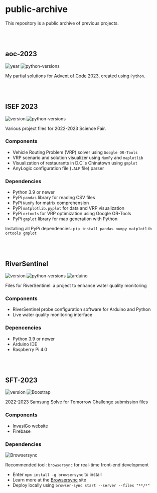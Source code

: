 # public-archive

This repository is a public archive of previous projects. 

<br><br>



## aoc-2023

![year](https://img.shields.io/badge/year-2023-purple)
![python-versions](https://img.shields.io/badge/python-3.9_%7C_3.10_%7C_3.11-limegreen)

My partial solutions for [Advent of Code](https://adventofcode.com/) 2023, created using `Python`.

<br><br>


## ISEF 2023

![version](https://img.shields.io/badge/release-v3.0.0-blue)
![python-versions](https://img.shields.io/badge/python-3.9_%7C_3.10_%7C_3.11-limegreen)

Various project files for 2022-2023 Science Fair. 

### Components
- Vehicle Routing Problem (VRP) solver using `Google OR-Tools`
- VRP scenario and solution visualizer using `NumPy` and `maplotlib`
- Visualization of restaurants in D.C.'s Chinatown using `gmplot`
- AnyLogic configuration file (`.ALP` file) parser

### Dependencies
- Python 3.9 or newer
- PyPi `pandas` library for reading CSV files
- PyPi `NumPy` for matrix comprehension
- PyPi `matplotlib.pyplot` for data and VRP visualization
- PyPi `ortools` for VRP optimization using Google OR-Tools
- PyPi `gmplot` library for map generation with Python

Installing all PyPi dependencies: `pip install pandas numpy matplotlib ortools gmplot`

<br><br>


## RiverSentinel
![version](https://img.shields.io/badge/release-v3.1.0-blue)
![python-versions](https://img.shields.io/badge/python-3.9_%7C_3.10_%7C_3.11-limegreen)
![arduino](https://img.shields.io/static/v1?label=Arduino&message=v2.2.1&logo=arduino&logoColor=white&color=blue)

Files for RiverSentinel: a project to enhance water quality monitoring 

### Components
- RiverSentinel probe configuration software for Arduino and Python
- Live water quality monitoring interface

### Depencencies
- Python 3.9 or newer
- Arduino IDE
- Raspberry Pi 4.0

<br><br>


## SFT-2023

![version](https://img.shields.io/badge/release-v1.1.0-blue)
![Boostrap](https://img.shields.io/badge/Bootstrap-v5.3.1-purple)

2022-2023 Samsung Solve for Tomorrow Challenge submission files

### Components
- InvasiGo website
- Firebase

### Dependencies
![Browsersync](https://img.shields.io/badge/Browsersync-v2.29.3-red)

Recommended tool: `browsersync` for real-time front-end development
- Enter `npm install -g browsersync` to install
- Learn more at the [Browsersync](https://browsersync.io/) site
- Deploy locally using `browser-sync start --server --files "**/*"`